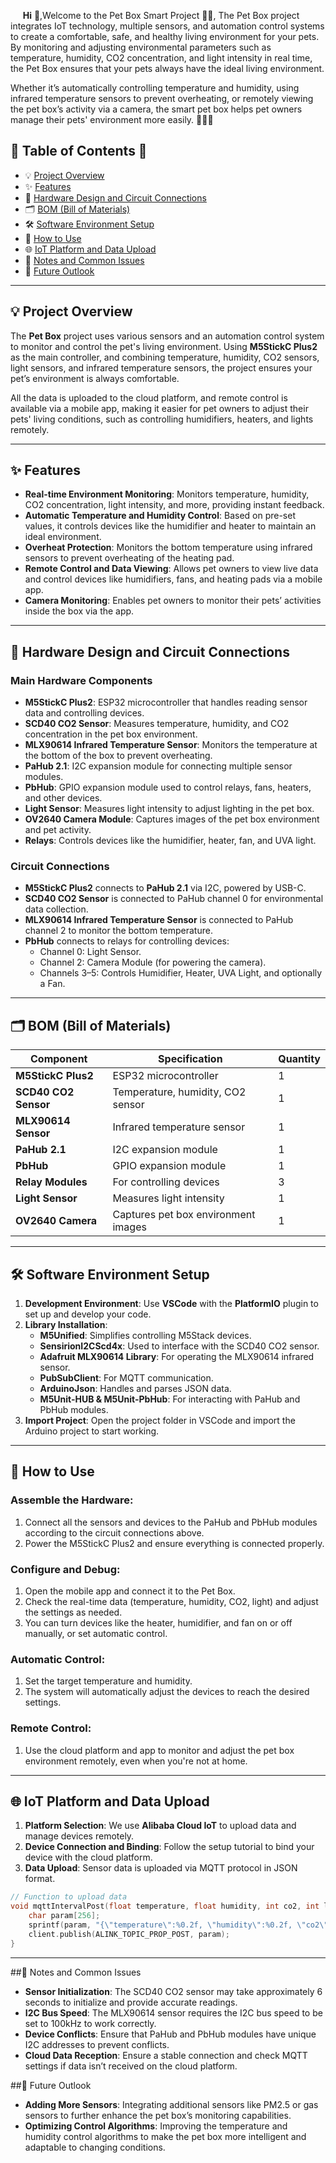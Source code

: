 &nbsp;&nbsp;&nbsp;&nbsp;&nbsp;__Hi__ 👋,Welcome to the Pet Box Smart Project 🐾💡, The Pet Box project integrates IoT technology, multiple sensors, and automation control systems to create a comfortable, safe, and healthy living environment for your pets. By monitoring and adjusting environmental parameters such as temperature, humidity, CO2 concentration, and light intensity in real time, the Pet Box ensures that your pets always have the ideal living environment.

Whether it’s automatically controlling temperature and humidity, using infrared temperature sensors to prevent overheating, or remotely viewing the pet box’s activity via a camera, the smart pet box helps pet owners manage their pets' environment more easily. 🌿🐶🐱

## 🌟 Table of Contents 📜

- 💡 [Project Overview](#project-overview)
- ✨ [Features](#features)
- 📐 [Hardware Design and Circuit Connections](#hardware-design-and-circuit-connections)
- 🗂️ [BOM (Bill of Materials)](#bom-bill-of-materials)
- 🛠️ [Software Environment Setup](#software-environment-setup)
- 🎇 [How to Use](#how-to-use)
- 🌐 [IoT Platform and Data Upload](#iot-platform-and-data-upload)
- 📝 [Notes and Common Issues](#notes-and-common-issues)
- 🚀 [Future Outlook](#future-outlook)

---

## 💡 Project Overview

The **Pet Box** project uses various sensors and an automation control system to monitor and control the pet's living environment. Using **M5StickC Plus2** as the main controller, and combining temperature, humidity, CO2 sensors, light sensors, and infrared temperature sensors, the project ensures your pet’s environment is always comfortable.

All the data is uploaded to the cloud platform, and remote control is available via a mobile app, making it easier for pet owners to adjust their pets' living conditions, such as controlling humidifiers, heaters, and lights remotely.

---

## ✨ Features

- **Real-time Environment Monitoring**: Monitors temperature, humidity, CO2 concentration, light intensity, and more, providing instant feedback.
- **Automatic Temperature and Humidity Control**: Based on pre-set values, it controls devices like the humidifier and heater to maintain an ideal environment.
- **Overheat Protection**: Monitors the bottom temperature using infrared sensors to prevent overheating of the heating pad.
- **Remote Control and Data Viewing**: Allows pet owners to view live data and control devices like humidifiers, fans, and heating pads via a mobile app.
- **Camera Monitoring**: Enables pet owners to monitor their pets’ activities inside the box via the app.

---

## 📐 Hardware Design and Circuit Connections

### Main Hardware Components

- **M5StickC Plus2**: ESP32 microcontroller that handles reading sensor data and controlling devices.
- **SCD40 CO2 Sensor**: Measures temperature, humidity, and CO2 concentration in the pet box environment.
- **MLX90614 Infrared Temperature Sensor**: Monitors the temperature at the bottom of the box to prevent overheating.
- **PaHub 2.1**: I2C expansion module for connecting multiple sensor modules.
- **PbHub**: GPIO expansion module used to control relays, fans, heaters, and other devices.
- **Light Sensor**: Measures light intensity to adjust lighting in the pet box.
- **OV2640 Camera Module**: Captures images of the pet box environment and pet activity.
- **Relays**: Controls devices like the humidifier, heater, fan, and UVA light.

### Circuit Connections

- **M5StickC Plus2** connects to **PaHub 2.1** via I2C, powered by USB-C.
- **SCD40 CO2 Sensor** is connected to PaHub channel 0 for environmental data collection.
- **MLX90614 Infrared Temperature Sensor** is connected to PaHub channel 2 to monitor the bottom temperature.
- **PbHub** connects to relays for controlling devices:
  - Channel 0: Light Sensor.
  - Channel 2: Camera Module (for powering the camera).
  - Channels 3–5: Controls Humidifier, Heater, UVA Light, and optionally a Fan.

---

## 🗂️ BOM (Bill of Materials)

| Component           | Specification                | Quantity |
|---------------------|------------------------------|----------|
| **M5StickC Plus2**   | ESP32 microcontroller         | 1        |
| **SCD40 CO2 Sensor** | Temperature, humidity, CO2 sensor | 1    |
| **MLX90614 Sensor**  | Infrared temperature sensor   | 1        |
| **PaHub 2.1**        | I2C expansion module          | 1        |
| **PbHub**            | GPIO expansion module         | 1        |
| **Relay Modules**    | For controlling devices       | 3        |
| **Light Sensor**     | Measures light intensity      | 1        |
| **OV2640 Camera**    | Captures pet box environment images | 1   |

---

## 🛠️ Software Environment Setup

1. **Development Environment**: Use **VSCode** with the **PlatformIO** plugin to set up and develop your code.
2. **Library Installation**:
   - **M5Unified**: Simplifies controlling M5Stack devices.
   - **SensirionI2CScd4x**: Used to interface with the SCD40 CO2 sensor.
   - **Adafruit MLX90614 Library**: For operating the MLX90614 infrared sensor.
   - **PubSubClient**: For MQTT communication.
   - **ArduinoJson**: Handles and parses JSON data.
   - **M5Unit-HUB & M5Unit-PbHub**: For interacting with PaHub and PbHub modules.
3. **Import Project**: Open the project folder in VSCode and import the Arduino project to start working.

---

## 🎇 How to Use

### Assemble the Hardware:

1. Connect all the sensors and devices to the PaHub and PbHub modules according to the circuit connections above.
2. Power the M5StickC Plus2 and ensure everything is connected properly.

### Configure and Debug:

1. Open the mobile app and connect it to the Pet Box.
2. Check the real-time data (temperature, humidity, CO2, light) and adjust the settings as needed.
3. You can turn devices like the heater, humidifier, and fan on or off manually, or set automatic control.

### Automatic Control:

1. Set the target temperature and humidity.
2. The system will automatically adjust the devices to reach the desired settings.

### Remote Control:

1. Use the cloud platform and app to monitor and adjust the pet box environment remotely, even when you're not at home.

---

## 🌐 IoT Platform and Data Upload

1. **Platform Selection**: We use **Alibaba Cloud IoT** to upload data and manage devices remotely.
2. **Device Connection and Binding**: Follow the setup tutorial to bind your device with the cloud platform.
3. **Data Upload**: Sensor data is uploaded via MQTT protocol in JSON format.

```cpp
// Function to upload data
void mqttIntervalPost(float temperature, float humidity, int co2, int lightValueAnalog) {
    char param[256];
    sprintf(param, "{\"temperature\":%0.2f, \"humidity\":%0.2f, \"co2\":%d, \"lightValueAnalog\":%d}", temperature, humidity, co2, lightValueAnalog);
    client.publish(ALINK_TOPIC_PROP_POST, param);
}
```

---

##📝 Notes and Common Issues
- **Sensor Initialization**: The SCD40 CO2 sensor may take approximately 6 seconds to initialize and provide accurate readings.
- **I2C Bus Speed**: The MLX90614 sensor requires the I2C bus speed to be set to 100kHz to work correctly.
- **Device Conflicts**: Ensure that PaHub and PbHub modules have unique I2C addresses to prevent conflicts.
- **Cloud Data Reception**: Ensure a stable connection and check MQTT settings if data isn’t received on the cloud platform.

##🚀 Future Outlook
- **Adding More Sensors**: Integrating additional sensors like PM2.5 or gas sensors to further enhance the pet box’s monitoring capabilities.
- **Optimizing Control Algorithms**: Improving the temperature and humidity control algorithms to make the pet box more intelligent and adaptable to changing conditions.

